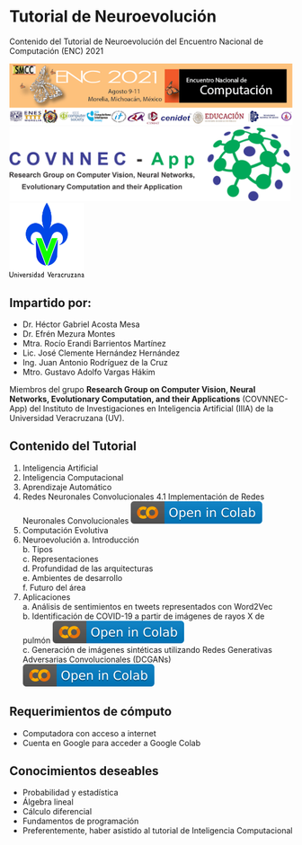 # **Tutorial de Neuroevolución**

Contenido del Tutorial de Neuroevolución del Encuentro Nacional de Computación (ENC) 2021

![ENC](ENC.png)           <img src="LogoCOVNNECApp.png" width ="500" height="132.97">   <img src="LogoUV.jpg" width ="132.97" height="132.97">

## **Impartido por:**

* Dr. Héctor Gabriel Acosta Mesa
* Dr. Efrén Mezura Montes
* Mtra. Rocío Erandi Barrientos Martínez
* Lic. José Clemente Hernández Hernández
* Ing. Juan Antonio Rodríguez de la Cruz
* Mtro. Gustavo Adolfo Vargas Hákim

Miembros del grupo **Research Group on Computer Vision, Neural Networks, Evolutionary Computation, and their Applications** (COVNNEC-App) del Instituto de Investigaciones en Inteligencia Artificial (IIIA) de la Universidad Veracruzana (UV).

## **Contenido del Tutorial**

1. Inteligencia Artificial
2. Inteligencia Computacional
3. Aprendizaje Automático
4. Redes Neuronales Convolucionales
  4.1 Implementación de Redes Neuronales Convolucionales [<img src = "badgecolab.svg">](https://githubtocolab.com/GustavoVargasHakim/ENC2021-Neuroevolucion/blob/main/cnn_neuroevolution.ipynb)
5. Computación Evolutiva
6. Neuroevolución
  a. Introducción  
  b. Tipos  
  c. Representaciones  
  d. Profundidad de las arquitecturas  
  e. Ambientes de desarrollo  
  f. Futuro del área  
7. Aplicaciones  
  a. Análisis de sentimientos en tweets representados con Word2Vec  
  b. Identificación de COVID-19 a partir de imágenes de rayos X de pulmón [<img src = "badgecolab.svg">](https://githubtocolab.com/GustavoVargasHakim/ENC2021-Neuroevolucion/blob/main/Aplicación_2_imagenes_de_rayos_x.ipynb)  
  c. Generación de imágenes sintéticas utilizando Redes Generativas Adversarias Convolucionales (DCGANs) [<img src = "badgecolab.svg">](https://githubtocolab.com/GustavoVargasHakim/ENC2021-Neuroevolucion/blob/main/DCGAN_PSO.ipynb)  


## **Requerimientos de cómputo**

* Computadora con acceso a internet
* Cuenta en Google para acceder a Google Colab

## **Conocimientos deseables**

* Probabilidad y estadística
* Álgebra lineal
* Cálculo diferencial
* Fundamentos de programación
* Preferentemente, haber asistido al tutorial de Inteligencia Computacional
